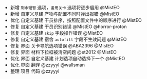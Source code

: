 - 新增 `剩余理智` 选项，`备用关卡` 选项将逐步启用 @MistEO
- 新增 自定义基建 产物与配置不同时弹出报错 @MistEO
- 优化 自定义基建 干员排序，按照配置文件中的顺序进行 @MistEO
- 修复 自定义基建 干员识别错误 @MistEO @horror-proton
- 修复 自定义基建 `skip` 字段操作错误 @MistEO
- 修复 自定义基建 宿舍 `autofill` 字段不生效问题 @MistEO
- 修复 界面 关卡导航选项错误 @ABA2396 @MistEO
- 修复 界面 材料下拉框被清空问题 @et2012 @MistEO
- 优化 界面 自定义基建 计划选项自动选择下一个 @MistEO
- 优化 界面 翻译 @zzyyyl @wallsman
- 整理 项目 代码 @zzyyyl
